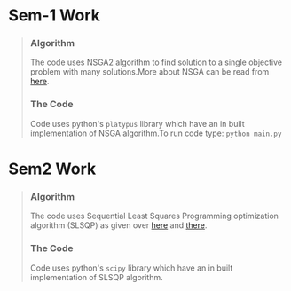 # Sem-1 Work

>### Algorithm
>
>The code uses NSGA2 algorithm to find solution to a single objective problem with many solutions.More about NSGA can be read from [here](https://stackoverflow.com/questions/10938979/nsga-2-multi-objetive-genethic-algorithm-anyone-could-give-me-a-simple-explana).
>
>### The Code 
>Code uses python's `platypus` library which have an in built implementation of NSGA algorithm.To run code type: `python main.py` 

# Sem2 Work

>### Algorithm
>
>The code uses Sequential Least Squares Programming optimization algorithm (SLSQP) as given over [here](https://docs.scipy.org/doc/scipy/reference/tutorial/optimize.html#constrained-minimization-of-multivariate-scalar-functions-minimize) and [there](https://docs.scipy.org/doc/scipy/reference/generated/scipy.optimize.minimize.html#scipy.optimize.minimize).
>
>### The Code
>Code uses python's `scipy` library which have an in built implementation of SLSQP algorithm.
